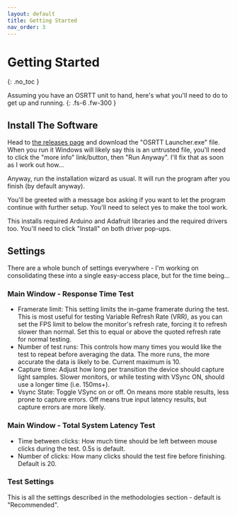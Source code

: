 ```yaml
---
layout: default
title: Getting Started
nav_order: 3
---
```


# Getting Started
{: .no_toc }


Assuming you have an OSRTT unit to hand, here's what you'll need to do to get up and running.
{: .fs-6 .fw-300 }


## Install The Software

Head to [the releases page](https://github.com/andymanic/OSRTT/releases/latest) and download the "OSRTT Launcher.exe" file. When you run it Windows will likely say this is an untrusted file, you'll need to click the "more info" link/button, then "Run Anyway". I'll fix that as soon as I work out how... 

Anyway, run the installation wizard as usual. It will run the program after you finish (by default anyway). 

You'll be greeted with a message box asking if you want to let the program continue with further setup. You'll need to select yes to make the tool work. 

This installs required Arduino and Adafruit libraries and the required drivers too. You'll need to click "Install" on both driver pop-ups. 

## Settings

There are a whole bunch of settings everywhere - I'm working on consolidating these into a single easy-access place, but for the time being...

### Main Window - Response Time Test
- Framerate limit: This setting limits the in-game framerate during the test. This is most useful for testing Variable Refresh Rate (VRR), as you can set the FPS limit to below the monitor's refresh rate, forcing it to refresh slower than normal. Set this to equal or above the quoted refresh rate for normal testing.
- Number of test runs: This controls how many times you would like the test to repeat before averaging the data. The more runs, the more accurate the data is likely to be. Current maximum is 10.
- Capture time: Adjust how long per transition the device should capture light samples. Slower monitors, or while testing with VSync ON, should use a longer time (i.e. 150ms+).
- Vsync State: Toggle VSync on or off. On means more stable results, less prone to capture errors. Off means true input latency results,  but capture errors are more likely. 

### Main Window - Total System Latency Test
- Time between clicks: How much time should be left between mouse clicks during the test. 0.5s is default.
- Number of clicks: How many clicks should the test fire before finishing. Default is 20.

### Test Settings
This is all the settings described in the methodologies section - default is "Recommended".

